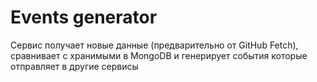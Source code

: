 # Events generator

Сервис получает новые данные (предварительно от GitHub Fetch), сравнивает с хранимыми в MongoDB и генерирует события которые отправляет в другие сервисы
